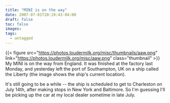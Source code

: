 ```yaml
---
title: "MINI is on the way"
date: 2007-07-01T20:19:43-04:00
draft: false
toc: false
images:
tags:
  - untagged
---
```

{{< figure src="https://photos.loudermilk.org/misc/thumbnails/aaw.png"
           link="https://photos.loudermilk.org/misc/aaw.png" class="thumbnail" >}}
My MINI is on the way from England. It was finished at the factory last Monday, and yesterday left the port of Southampton, UK on a ship called the Liberty (the image shows the ship's current location).

It's still going to be a while -- the ship is scheduled to get to Charleston on July 14th, after making stops in New York and Baltimore. So I'm guessing I'll be picking up the car at my local dealer sometime in late July.
